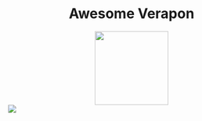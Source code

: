 <h1 align="center">Awesome Verapon</h1>
<div align="center">
    <a href="https://www.facebook.com/verapron.bakom/">
        <img src="https://www.facebook.com/images/fb_icon_325x325.png" width="150" height="150"></img>
    </a>
</div>
<img src="https://raw.githubusercontent.com/saadeghi/saadeghi/master/dino.gif"></img>
